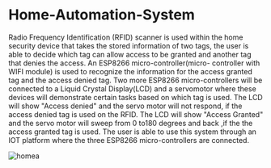 # Home-Automation-System
Radio Frequency Identification (RFID) scanner is used within the home security device that takes the stored information of two  tags, the user is able to decide which tag can allow access to be granted and another tag that denies the access.  An ESP8266 micro-controller(micro- controller with WIFI module) is used to recognize the information for the access granted tag and the access denied tag. Two more ESP8266 micro-controllers will be connected to a Liquid Crystal Display(LCD) and a servomotor where these devices will demonstrate certain tasks based on which tag is used. The LCD will show "Access denied" and the servo motor will not respond, if the access denied tag is used on the RFID. The LCD will show "Access Granted" and the servo motor will sweep from 0 to180 degrees and back ,if the the access granted tag is used. The user is able to use this system through an IOT platform where the three ESP8266 micro-controllers are connected. 

![homea](https://user-images.githubusercontent.com/39424972/50455414-e444ec80-091b-11e9-8fff-36967786f182.PNG)
